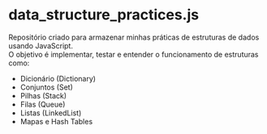 # data_structure_practices.js

Repositório criado para armazenar minhas práticas de estruturas de dados usando JavaScript.  
O objetivo é implementar, testar e entender o funcionamento de estruturas como:

- Dicionário (Dictionary)
- Conjuntos (Set)
- Pilhas (Stack)
- Filas (Queue)
- Listas (LinkedList)
- Mapas e Hash Tables
